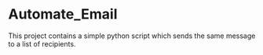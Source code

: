 # Automate_Email
This project contains a simple python script which sends the same message to a list of recipients.
